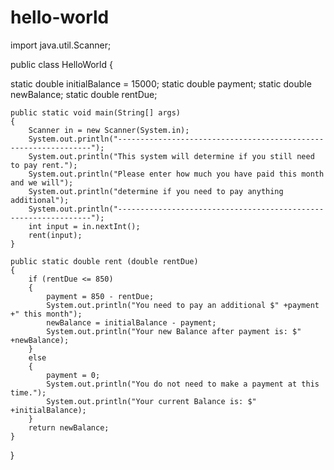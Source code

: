 # hello-world
import java.util.Scanner;

public class HelloWorld 
{
	
static double initialBalance = 15000;
static double payment;
static double newBalance;
static double rentDue;

	public static void main(String[] args) 
	{
		Scanner in = new Scanner(System.in);
		System.out.println("----------------------------------------------------------------");
		System.out.println("This system will determine if you still need to pay rent.");
		System.out.println("Please enter how much you have paid this month and we will");
		System.out.println("determine if you need to pay anything additional");
		System.out.println("----------------------------------------------------------------");
		int input = in.nextInt();
		rent(input);
	}
	
	public static double rent (double rentDue)
	{
		if (rentDue <= 850)
		{
			payment = 850 - rentDue;
			System.out.println("You need to pay an additional $" +payment +" this month");
			newBalance = initialBalance - payment;
			System.out.println("Your new Balance after payment is: $" +newBalance);
		}
		else
		{
			payment = 0;
			System.out.println("You do not need to make a payment at this time.");
			System.out.println("Your current Balance is: $" +initialBalance);
		}
		return newBalance;
	}	
}
